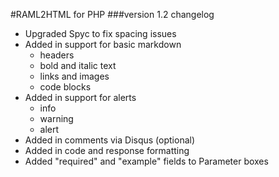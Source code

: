#RAML2HTML for PHP
###version 1.2 changelog

- Upgraded Spyc to fix spacing issues
- Added in support for basic markdown
  - headers
  - bold and italic text
  - links and images
  - code blocks
- Added in support for alerts
  - info
  - warning
  - alert
- Added in comments via Disqus (optional)
- Added in code and response formatting
- Added "required" and "example" fields to Parameter boxes

